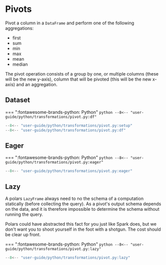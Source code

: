 # Pivots

Pivot a column in a `DataFrame` and perform one of the following aggregations:

- first
- sum
- min
- max
- mean
- median

The pivot operation consists of a group by one, or multiple columns (these will be the
new y-axis), column that will be pivoted (this will be the new x-axis) and an
aggregation.

## Dataset

=== ":fontawesome-brands-python: Python"
    ``` python
    --8<-- "user-guide/python/transformations/pivot.py:df"
    ```

```python exec="on" result="text" session="user-guide/transformations/pivot"
--8<-- "user-guide/python/transformations/pivot.py:setup"
--8<-- "user-guide/python/transformations/pivot.py:df"
```

## Eager

=== ":fontawesome-brands-python: Python"
    ``` python
    --8<-- "user-guide/python/transformations/pivot.py:eager"
    ```

```python exec="on" result="text" session="user-guide/transformations/pivot"
--8<-- "user-guide/python/transformations/pivot.py:eager"
```

## Lazy

A polars `LazyFrame` always need to no the schema of a computation statically (before collecting the query).
As a pivot's output schema depends on the data, and it is therefore impossible to determine the schema without
running the query.

Polars could have abstracted this fact for you just like Spark does, but we don't want you to shoot yourself in the foot
with a shotgun. The cost should be clear up front.

=== ":fontawesome-brands-python: Python"
    ``` python
    --8<-- "user-guide/python/transformations/pivot.py:lazy"
    ```

```python exec="on" result="text" session="user-guide/transformations/pivot"
--8<-- "user-guide/python/transformations/pivot.py:lazy"
```